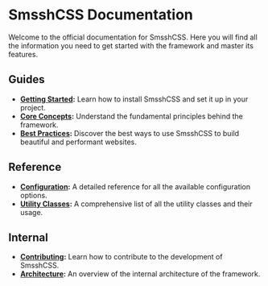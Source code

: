 # SmsshCSS Documentation

Welcome to the official documentation for SmsshCSS. Here you will find all the information you need to get started with the framework and master its features.

## Guides

- **[Getting Started](./GUIDE/GETTING_STARTED.md):** Learn how to install SmsshCSS and set it up in your project.
- **[Core Concepts](./GUIDE/CORE_CONCEPTS.md):** Understand the fundamental principles behind the framework.
- **[Best Practices](./GUIDE/BEST_PRACTICES.md):** Discover the best ways to use SmsshCSS to build beautiful and performant websites.

## Reference

- **[Configuration](./REFERENCE/CONFIGURATION.md):** A detailed reference for all the available configuration options.
- **[Utility Classes](./REFERENCE/UTILITY_CLASSES.md):** A comprehensive list of all the utility classes and their usage.

## Internal

- **[Contributing](./INTERNAL/CONTRIBUTING.md):** Learn how to contribute to the development of SmsshCSS.
- **[Architecture](./INTERNAL/ARCHITECTURE.md):** An overview of the internal architecture of the framework.
